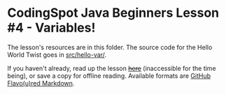 CodingSpot Java Beginners Lesson #4 - Variables!
=

The lesson's resources are in this folder. The source code for the Hello World Twist goes in [src/hello-var/](https://github.com/codingspotnet/forumcode/tree/master/Java-Beginners/lesson4/src/hello-var).

If you haven't already, read up the lesson ~~[here](http://www.codingspot.net/forum/discussion/8/java-beginners-3)~~ (inaccessible for the time being), or save a copy for offline reading. Available formats are [GitHub Flavo(u)red Markdown](https://github.com/codingspotnet/forumcode/tree/master/Java-Beginners/lesson4/offline/lesson3-gfm.md).